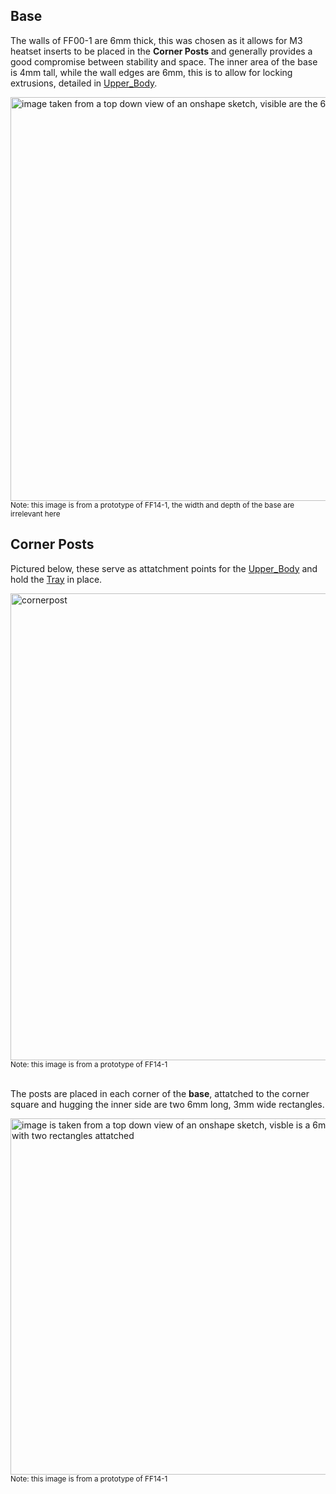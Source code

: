 ## Base
The walls of FF00-1 are 6mm thick, this was chosen as it allows for M3 heatset inserts to be placed in the **Corner Posts** and generally provides a good compromise between stability and space.
The inner area of the base is 4mm tall, while the wall edges are 6mm, this is to allow for locking extrusions, detailed in [Upper_Body](../FF00-1/Upper_Body/outline.md).

<img width="1083" height="646" alt="image taken from a top down view of an onshape sketch, visible are the 6mm squares in each corner of the base" src="https://github.com/user-attachments/assets/cf92455d-ccf6-41ab-971d-4e601b6272fa" />
<br>
<sub>Note: this image is from a prototype of FF14-1, the width and depth of the base are irrelevant here</sub>




## Corner Posts

Pictured below, these serve as attatchment points for the [Upper_Body](../Upper_Body/outline.md) and hold the [Tray](../Tray/outline.md) in place.

<img width="936" height="747" alt="cornerpost" src="https://github.com/user-attachments/assets/edb40a1d-078a-4dda-961e-adb14225a702" />
<br>
<sub>Note: this image is from a prototype of FF14-1</sub>

<br>
<br>

The posts are placed in each corner of the **base**, attatched to the corner square and hugging the inner side are two 6mm long, 3mm wide rectangles. 

<img width="645" height="570" alt="image is taken from a top down view of an onshape sketch, visble is a 6mm corner square with two rectangles attatched" src="https://github.com/user-attachments/assets/367a17c2-d2a5-4fc3-9891-32ca9bcc910f" />
<br>
<sub>Note: this image is from a prototype of FF14-1</sub>


